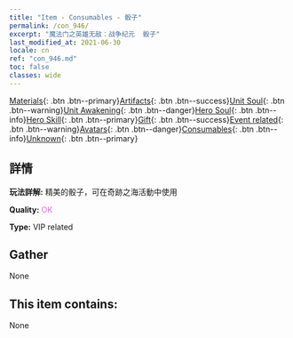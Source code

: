```yaml
---
title: "Item - Consumables - 骰子"
permalink: /con_946/
excerpt: "魔法门之英雄无敌：战争纪元  骰子"
last_modified_at: 2021-06-30
locale: cn
ref: "con_946.md"
toc: false
classes: wide
---
```

 [Materials](/ItemsCN/){: .btn .btn--primary}[Artifacts](/ItemsCN/Artifacts/){: .btn .btn--success}[Unit Soul](/ItemsCN/UnitSoul/){: .btn .btn--warning}[Unit Awakening](/ItemsCN/UnitAwakening/){: .btn .btn--danger}[Hero Soul](/ItemsCN/HeroSoul/){: .btn .btn--info}[Hero Skill](/ItemsCN/HeroSkill/){: .btn .btn--primary}[Gift](/ItemsCN/Gift/){: .btn .btn--success}[Event related](/ItemsCN/Events/){: .btn .btn--warning}[Avatars](/ItemsCN/Avatars/){: .btn .btn--danger}[Consumables](/ItemsCN/Consumables/){: .btn .btn--info}[Unknown](/ItemsCN/Unknown/){: .btn .btn--primary}

## 詳情
 **玩法詳解:** 精美的骰子，可在奇跡之海活動中使用

 **Quality:** <span style="color: #DA70D6">OK</span>

 **Type:** VIP related

## Gather

  None

## This item contains:

  None

